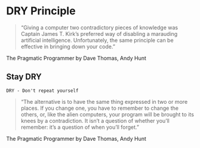 # DRY Principle

> “Giving a computer two contradictory pieces of knowledge was Captain
James T. Kirk’s preferred way of disabling a marauding artificial
intelligence. Unfortunately, the same principle can be effective in
bringing down your code.”

The Pragmatic Programmer by Dave Thomas, Andy Hunt

## Stay DRY

`DRY - Don't repeat yourself`

> “The alternative is to have the same thing expressed in two or more
places. If you change one, you have to remember to change the
others, or, like the alien computers, your program will be brought to
its knees by a contradiction. It isn’t a question of whether you’ll
remember: it’s a question of when you’ll forget.”

The Pragmatic Programmer by Dave Thomas, Andy Hunt